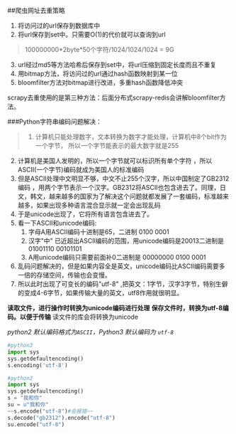 ##爬虫网址去重策略
1. 将访问过的url保存到数据库中
2. 将url保存到set中。只需要O(1)的代价就可以查询到url
> 100000000\*2byte*50个字符/1024/1024/1024 = 9G
3. url经过md5等方法哈希后保存到set中，将url压缩到固定长度而且不重复
4. 用bitmap方法，将访问过的url通过hash函数映射到某一位
5. bloomfilter方法对bitmap进行改进，多重hash函数降低冲突

scrapy去重使用的是第三种方法：后面分布式scrapy-redis会讲解bloomfilter方法。

###Python字符串编码问题解决：

>1. 计算机只能处理数字，文本转换为数字才能处理，计算机中8个bit作为一个字节，
所以一个字节能表示的最大数字就是255
2. 计算机是美国人发明的，所以一个字节就可以标识所有单个字符
，所以ASCII(一个字节)编码就成为美国人的标准编码
3. 但是ASCII处理中文明显不够，中文不止255个汉字，所以中国制定了GB2312编码
，用两个字节表示一个汉字。GB2312将ASCII也包含进去了。同理，日文，韩文，越来越多的国家为了解决这个问题就都发展了一套编码，标准越来越多，如果出现多种语言混合显示就一定会出现乱码
4. 于是unicode出现了，它将所有语言包含进去了。
5. 看一下ASCII和unicode编码:
    1. 字母A用ASCII编码十进制是65，二进制 0100 0001
    2. 汉字"中" 已近超出ASCII编码的范围，用unicode编码是20013二进制是01001110 00101101
    3. A用unicode编码只需要前面补0二进制是 00000000 0100 0001
6. 乱码问题解决的，但是如果内容全是英文，unicode编码比ASCII编码需要多一倍的存储空间，传输也会变慢。
7. 所以此时出现了可变长的编码"utf-8" ,把英文：1字节，汉字3字节，特别生僻的变成4-6字节，如果传输大量的英文，utf8作用就很明显。

**读取文件，进行操作时转换为unicode编码进行处理**
**保存文件时，转换为utf-8编码。以便于传输**
读文件的库会将转换为unicode

*python2 默认编码格式为`ASCII`，Python3 默认编码为 `utf-8`*
```python
#python3
import sys
sys.getdefaultencoding()
s.encoding('utf-8')
```
```python
#python2
import sys
sys.getdefaultencoding()
s = "我和你"
su = u"我和你"
~~s.encode("utf-8")#会报错~~
s.decode("gb2312").encode("utf-8")
su.encode("utf-8")
```
